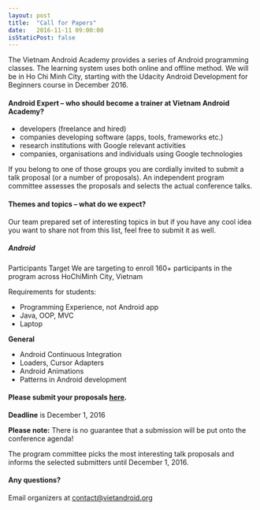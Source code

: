 ```yaml
---
layout: post
title:  "Call for Papers"
date:   2016-11-11 09:00:00
isStaticPost: false
---
```

The Vietnam Android Academy provides a series of Android programming classes. The learning system uses both online and offline method. We will be in Ho Chi Minh City, starting with the  Udacity Android Development for Beginners course in December 2016.

#### Android Expert – who should become a trainer at Vietnam Android Academy?

* developers (freelance and hired)
* companies developing software (apps, tools, frameworks etc.)
* research institutions with Google relevant activities
* companies, organisations and individuals using Google technologies

If you belong to one of those groups you are cordially invited to submit a talk proposal (or a number of proposals). An independent program committee assesses the proposals and selects the actual conference talks.<br/>

#### Themes and topics – what do we expect?
Our team prepared set of interesting topics in but if you have any cool idea you want to share not from this list, feel free to submit it as well.

##### Android

Participants Target
We are targeting to enroll 160+ participants in the program across HoChiMinh City, Vietnam

Requirements for students:
* Programming Experience, not Android app
* Java, OOP, MVC
* Laptop 


__General__

* Android Continuous Integration
* Loaders, Cursor Adapters
* Android Animations
* Patterns in Android development



#### Please submit your proposals [here](http://bit.ly/vietnamandroidtrainers).
__Deadline__ is December 1, 2016

__Please note:__ There is no guarantee that a submission will be put onto the conference agenda!<br/>

The program committee picks the most interesting talk proposals and informs the selected submitters until December 1, 2016.<br/>

#### Any questions? 
Email organizers at [contact@vietandroid.org](mailto:contact@vietandroid.org)
